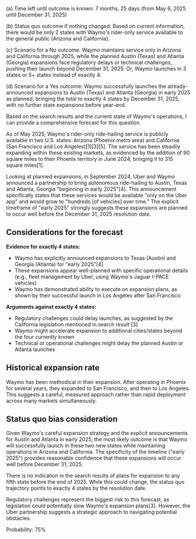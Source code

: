 (a) Time left until outcome is known: 7 months, 25 days (from May 6, 2025 until December 31, 2025)

(b) Status quo outcome if nothing changed: Based on current information, there would be only 2 states with Waymo's rider-only service available to the general public (Arizona and California).

(c) Scenario for a No outcome: Waymo maintains service only in Arizona and California through 2025, while the planned Austin (Texas) and Atlanta (Georgia) expansions face regulatory delays or technical challenges, pushing their launch beyond December 31, 2025. Or, Waymo launches in 3 states or 5+ states instead of exactly 4.

(d) Scenario for a Yes outcome: Waymo successfully launches the already-announced expansions to Austin (Texas) and Atlanta (Georgia) in early 2025 as planned, bringing the total to exactly 4 states by December 31, 2025, with no further state expansions before year-end.

Based on the search results and the current state of Waymo's operations, I can provide a comprehensive forecast for this question.

As of May 2025, Waymo's rider-only ride-hailing service is publicly available in two U.S. states: Arizona (Phoenix metro area) and California (San Francisco and Los Angeles)[1][3][5]. The service has been steadily expanding within these existing markets, as evidenced by the addition of 90 square miles to their Phoenix territory in June 2024, bringing it to 315 square miles[1].

Looking at planned expansions, in September 2024, Uber and Waymo announced a partnership to bring autonomous ride-hailing to Austin, Texas and Atlanta, Georgia "beginning in early 2025"[4]. This announcement specifically states that these services would be available "only on the Uber app" and would grow to "hundreds [of vehicles] over time." The explicit timeframe of "early 2025" strongly suggests these expansions are planned to occur well before the December 31, 2025 resolution date.

## Considerations for the forecast

**Evidence for exactly 4 states:**
- Waymo has explicitly announced expansions to Texas (Austin) and Georgia (Atlanta) for "early 2025"[4]
- These expansions appear well-planned with specific operational details (e.g., fleet management by Uber, using Waymo's Jaguar I-PACE vehicles)
- Waymo has demonstrated ability to execute on expansion plans, as shown by their successful launch in Los Angeles after San Francisco

**Arguments against exactly 4 states:**
- Regulatory challenges could delay launches, as suggested by the California legislation mentioned in search result [3]
- Waymo might accelerate expansion to additional cities/states beyond the four currently known
- Technical or operational challenges might delay the planned Austin or Atlanta launches

## Historical expansion rate

Waymo has been methodical in their expansion. After operating in Phoenix for several years, they expanded to San Francisco, and then to Los Angeles. This suggests a careful, measured approach rather than rapid deployment across many markets simultaneously.

## Status quo bias consideration

Given Waymo's careful expansion strategy and the explicit announcements for Austin and Atlanta in early 2025, the most likely outcome is that Waymo will successfully launch in these two new states while maintaining operations in Arizona and California. The specificity of the timeline ("early 2025") provides reasonable confidence that these expansions will occur well before December 31, 2025.

There is no indication in the search results of plans for expansion to any fifth state before the end of 2025. While this could change, the status quo trajectory points to exactly 4 states by the resolution date.

Regulatory challenges represent the biggest risk to this forecast, as legislation could potentially slow Waymo's expansion plans[3]. However, the Uber partnership suggests a strategic approach to navigating potential obstacles.

Probability: 75%